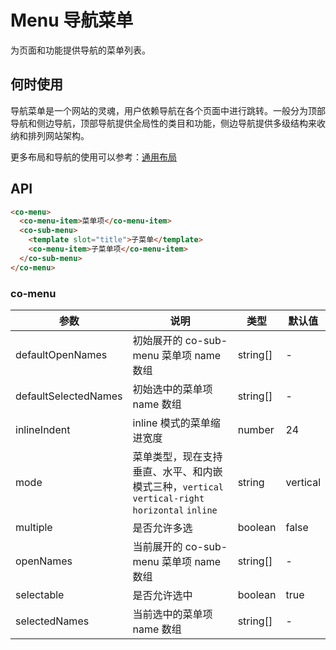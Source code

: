 <markdown>

# Menu 导航菜单

为页面和功能提供导航的菜单列表。

## 何时使用

导航菜单是一个网站的灵魂，用户依赖导航在各个页面中进行跳转。一般分为顶部导航和侧边导航，顶部导航提供全局性的类目和功能，侧边导航提供多级结构来收纳和排列网站架构。

更多布局和导航的使用可以参考：[通用布局](/components/layout.html)

</markdown>

<markdown>

## API

```html
<co-menu>
  <co-menu-item>菜单项</co-menu-item>
  <co-sub-menu>
    <template slot="title">子菜单</template>
    <co-menu-item>子菜单项</co-menu-item>
  </co-sub-menu>
</co-menu>
```

### co-menu <Badge type="component" text="component" />

| 参数                 | 说明                                                                                            | 类型     | 默认值   |
| -------------------- | ----------------------------------------------------------------------------------------------- | -------- | -------- |
| defaultOpenNames     | 初始展开的 co-sub-menu 菜单项 name 数组                                                         | string[] | -        |
| defaultSelectedNames | 初始选中的菜单项 name 数组                                                                      | string[] | -        |
| inlineIndent         | inline 模式的菜单缩进宽度                                                                       | number   | 24       |
| mode                 | 菜单类型，现在支持垂直、水平、和内嵌模式三种，`vertical` `vertical-right` `horizontal` `inline` | string   | vertical |
| multiple             | 是否允许多选                                                                                    | boolean  | false    |
| openNames            | 当前展开的 co-sub-menu 菜单项 name 数组                                                         | string[] | -        |
| selectable           | 是否允许选中                                                                                    | boolean  | true     |
| selectedNames        | 当前选中的菜单项 name 数组                                                                      | string[] | -        |

</markdown>
